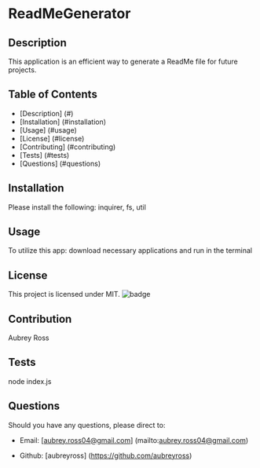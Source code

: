 # ReadMeGenerator


  ## Description
  This application is an efficient way to generate a ReadMe file for future projects.

  ## Table of Contents
  - [Description] (#)
  - [Installation] (#installation)
  - [Usage] (#usage)
  - [License] (#license)
  - [Contributing] (#contributing)
  - [Tests] (#tests)
  - [Questions] (#questions)

  ## Installation
  Please install the following: inquirer, fs, util

  ## Usage
  To utilize this app: download necessary applications and run in the terminal

  ## License
  This project is licensed under MIT. 
  ![badge](https://img.shields.io/badge/license-MIT-brightgreen)

  ## Contribution 
  Aubrey Ross

  ## Tests
  node index.js

  ## Questions
  Should you have any questions, please direct to:

  * Email: [aubrey.ross04@gmail.com] (mailto:aubrey.ross04@gmail.com)

  * Github: [aubreyross] (https://github.com/aubreyross)

